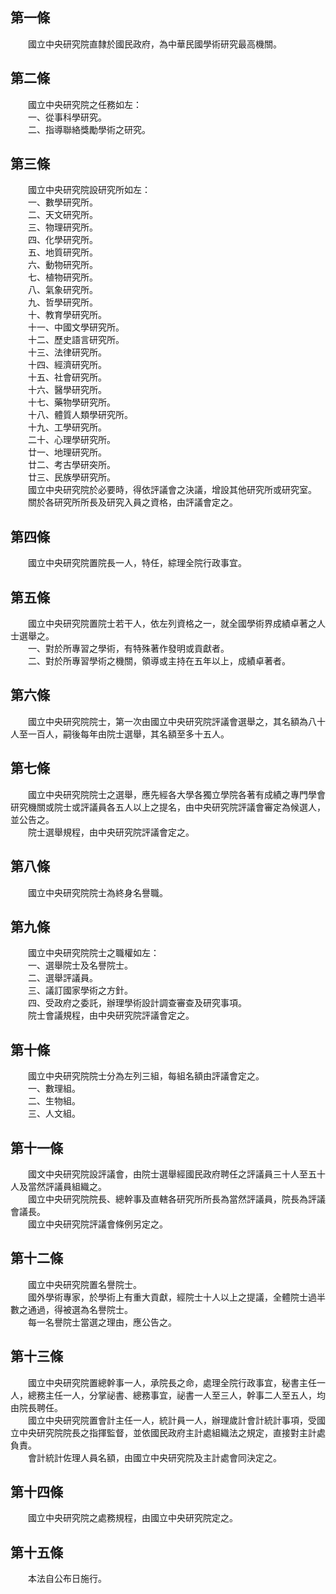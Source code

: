 第一條 
-------
　　國立中央研究院直隸於國民政府，為中華民國學術研究最高機關。  


第二條 
-------
　　國立中央研究院之任務如左：  
　　一、從事科學研究。  
　　二、指導聯絡獎勵學術之研究。  


第三條 
-------
　　國立中央研究院設研究所如左：  
　　一、數學研究所。  
　　二、天文研究所。  
　　三、物理研究所。  
　　四、化學研究所。  
　　五、地質研究所。  
　　六、動物研究所。  
　　七、植物研究所。  
　　八、氣象研究所。  
　　九、哲學研究所。  
　　十、教育學研究所。  
　　十一、中國文學研究所。  
　　十二、歷史語言研究所。  
　　十三、法律研究所。  
　　十四、經濟研究所。  
　　十五、社會研究所。  
　　十六、醫學研究所。  
　　十七、藥物學研究所。  
　　十八、體質人類學研究所。  
　　十九、工學研究所。  
　　二十、心理學研究所。  
　　廿一、地理研究所。  
　　廿二、考古學研突所。  
　　廿三、民族學研究所。  
　　國立中央研究院於必要時，得依評議會之決議，增設其他研究所或研究室。  
　　關於各研究所所長及研究入員之資格，由評議會定之。  


第四條 
-------
　　國立中央研究院置院長一人，特任，綜理全院行政事宜。  


第五條 
-------
　　國立中央研究院置院士若干人，依左列資格之一，就全國學術界成績卓著之人士選舉之。  
　　一、對於所專習之學術，有特殊著作發明或貢獻者。  
　　二、對於所專習學術之機關，領導或主持在五年以上，成績卓著者。  


第六條 
-------
　　國立中央研究院院士，第一次由國立中央研究院評議會選舉之，其名額為八十人至一百人，嗣後每年由院士選舉，其名額至多十五人。  


第七條 
-------
　　國立中央研究院院士之選舉，應先經各大學各獨立學院各著有成績之專門學會研究機關或院士或評議員各五人以上之提名，由中央研究院評議會審定為候選人，並公告之。  
　　院士選舉規程，由中央研究院評議會定之。  


第八條 
-------
　　國立中央研究院院士為終身名譽職。  


第九條 
-------
　　國立中央研究院院士之職權如左：  
　　一、選舉院士及名譽院士。  
　　二、選舉評議員。  
　　三、議訂國家學術之方針。  
　　四、受政府之委託，辦理學術設計調查審查及研究事項。  
　　院士會議規程，由中央研究院評議會定之。  


第十條 
-------
　　國立中央研究院院士分為左列三組，每組名額由評議會定之。  
　　一、數理組。  
　　二、生物組。  
　　三、人文組。  


第十一條 
---------
　　國文中央研究院設評議會，由院士選舉經國民政府聘任之評議員三十人至五十人及當然評議員組織之。  
　　國立中央研究院院長、總幹事及直轄各研究所所長為當然評議員，院長為評議會議長。  
　　國立中央研究院評議會條例另定之。  


第十二條 
---------
　　國立中央研究院置名譽院士。  
　　國外學術專家，於學術上有重大貢獻，經院士十人以上之提議，全體院士過半數之通過，得被選為名譽院士。  
　　每一名譽院士當選之理由，應公告之。  


第十三條 
---------
　　國立中央研究院置總幹事一人，承院長之命，處理全院行政事宜，秘書主任一人，總務主任一人，分掌祕書、總務事宜，祕書一人至三人，幹事二人至五人，均由院長聘任。  
　　國立中央研究院置會計主任一人，統計員一人，辦理歲計會計統計事項，受國立中央研究院院長之指揮監督，並依國民政府主計處組織法之規定，直接對主計處負責。  
　　會計統計佐理人員名額，由國立中央研究院及主計處會同決定之。  


第十四條 
---------
　　國立中央研究院之處務規程，由國立中央研究院定之。  


第十五條 
---------
　　本法自公布日施行。